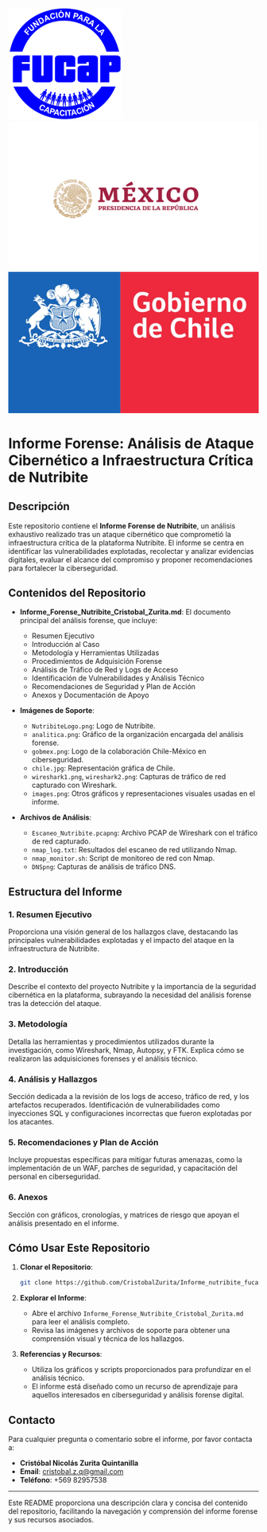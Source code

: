 ![Logo 1](images.png)
![Logo GobMex](gobmex.png)
![Logo Chile](chile.jpg)
---

# Informe Forense: Análisis de Ataque Cibernético a Infraestructura Crítica de Nutribite

## Descripción

Este repositorio contiene el **Informe Forense de Nutribite**, un análisis exhaustivo realizado tras un ataque cibernético que comprometió la infraestructura crítica de la plataforma Nutribite. El informe se centra en identificar las vulnerabilidades explotadas, recolectar y analizar evidencias digitales, evaluar el alcance del compromiso y proponer recomendaciones para fortalecer la ciberseguridad.

## Contenidos del Repositorio

- **Informe_Forense_Nutribite_Cristobal_Zurita.md**: El documento principal del análisis forense, que incluye:
  - Resumen Ejecutivo
  - Introducción al Caso
  - Metodología y Herramientas Utilizadas
  - Procedimientos de Adquisición Forense
  - Análisis de Tráfico de Red y Logs de Acceso
  - Identificación de Vulnerabilidades y Análisis Técnico
  - Recomendaciones de Seguridad y Plan de Acción
  - Anexos y Documentación de Apoyo

- **Imágenes de Soporte**: 
  - `NutribiteLogo.png`: Logo de Nutribite.
  - `analitica.png`: Gráfico de la organización encargada del análisis forense.
  - `gobmex.png`: Logo de la colaboración Chile-México en ciberseguridad.
  - `chile.jpg`: Representación gráfica de Chile.
  - `wireshark1.png`, `wireshark2.png`: Capturas de tráfico de red capturado con Wireshark.
  - `images.png`: Otros gráficos y representaciones visuales usadas en el informe.

- **Archivos de Análisis**:
  - `Escaneo_Nutribite.pcapng`: Archivo PCAP de Wireshark con el tráfico de red capturado.
  - `nmap_log.txt`: Resultados del escaneo de red utilizando Nmap.
  - `nmap_monitor.sh`: Script de monitoreo de red con Nmap.
  - `DNSpng`: Capturas de análisis de tráfico DNS.

## Estructura del Informe

### 1. Resumen Ejecutivo

Proporciona una visión general de los hallazgos clave, destacando las principales vulnerabilidades explotadas y el impacto del ataque en la infraestructura de Nutribite.

### 2. Introducción

Describe el contexto del proyecto Nutribite y la importancia de la seguridad cibernética en la plataforma, subrayando la necesidad del análisis forense tras la detección del ataque.

### 3. Metodología

Detalla las herramientas y procedimientos utilizados durante la investigación, como Wireshark, Nmap, Autopsy, y FTK. Explica cómo se realizaron las adquisiciones forenses y el análisis técnico.

### 4. Análisis y Hallazgos

Sección dedicada a la revisión de los logs de acceso, tráfico de red, y los artefactos recuperados. Identificación de vulnerabilidades como inyecciones SQL y configuraciones incorrectas que fueron explotadas por los atacantes.

### 5. Recomendaciones y Plan de Acción

Incluye propuestas específicas para mitigar futuras amenazas, como la implementación de un WAF, parches de seguridad, y capacitación del personal en ciberseguridad.

### 6. Anexos

Sección con gráficos, cronologías, y matrices de riesgo que apoyan el análisis presentado en el informe.

## Cómo Usar Este Repositorio

1. **Clonar el Repositorio**:
   ```bash
   git clone https://github.com/CristobalZurita/Informe_nutribite_fucap_Cristobal_Zurita.git
   ```

2. **Explorar el Informe**:
   - Abre el archivo `Informe_Forense_Nutribite_Cristobal_Zurita.md` para leer el análisis completo.
   - Revisa las imágenes y archivos de soporte para obtener una comprensión visual y técnica de los hallazgos.

3. **Referencias y Recursos**:
   - Utiliza los gráficos y scripts proporcionados para profundizar en el análisis técnico.
   - El informe está diseñado como un recurso de aprendizaje para aquellos interesados en ciberseguridad y análisis forense digital.

## Contacto

Para cualquier pregunta o comentario sobre el informe, por favor contacta a:

- **Cristóbal Nicolás Zurita Quintanilla**
- **Email**: cristobal.z.q@gmail.com
- **Teléfono**: +569 82957538

---

Este README proporciona una descripción clara y concisa del contenido del repositorio, facilitando la navegación y comprensión del informe forense y sus recursos asociados.
